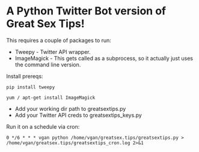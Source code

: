 # A Python Twitter Bot version of Great Sex Tips!

This requires a couple of packages to run:

* Tweepy - Twitter API wrapper.
* ImageMagick - This gets called as a subprocess, so it actually just uses the command line version.

Install prereqs:

```
pip install tweepy

yum / apt-get install ImageMagick
```

* Add your working dir path to greatsextips.py
* Add your Twitter API creds to greatsextips_keys.py

Run it on a schedule via cron:

```
0 */6 * * * vgan python /home/vgan/greatsex.tips/greatsextips.py > /home/vgan/greatsex.tips/greatsextips_cron.log 2>&1
```
